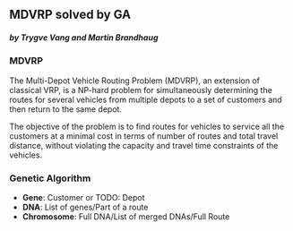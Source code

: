 ## MDVRP solved by GA
##### by Trygve Vang and Martin Brandhaug


### MDVRP
The Multi-Depot Vehicle Routing Problem (MDVRP), an extension of classical VRP, is a
NP-hard problem for simultaneously determining the routes for several vehicles from multiple depots to
a set of customers and then return to the same depot. 

The objective of the problem is to find routes for
vehicles to service all the customers at a minimal cost in terms of number of routes and total travel
distance, without violating the capacity and travel time constraints of the vehicles.

### Genetic Algorithm
* **Gene**: Customer or TODO: Depot
* **DNA**: List of genes/Part of a route
* **Chromosome**: Full DNA/List of merged DNAs/Full Route


 